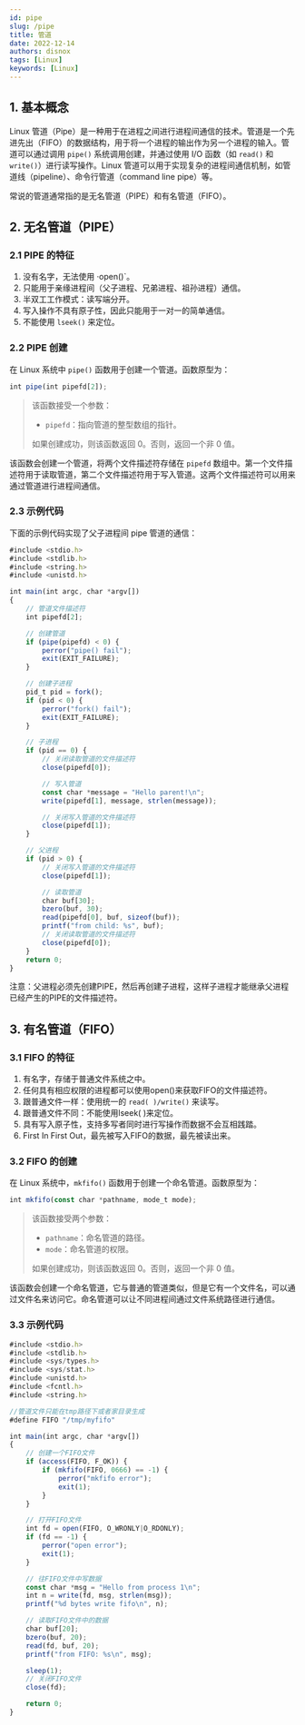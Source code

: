 ```yaml
---
id: pipe
slug: /pipe
title: 管道
date: 2022-12-14
authors: disnox
tags: [Linux]
keywords: [Linux]
---
```


<!-- truncate -->

## 1. 基本概念

Linux 管道（Pipe）是一种用于在进程之间进行进程间通信的技术。管道是一个先进先出（FIFO）的数据结构，用于将一个进程的输出作为另一个进程的输入。管道可以通过调用 `pipe()` 系统调用创建，并通过使用 I/O 函数（如 `read()` 和 `write()`）进行读写操作。Linux 管道可以用于实现复杂的进程间通信机制，如管道线（pipeline）、命令行管道（command line pipe）等。

常说的管道通常指的是无名管道（PIPE）和有名管道（FIFO）。

## 2. 无名管道（PIPE）

### 2.1 PIPE 的特征

1. 没有名字，无法使用 ·open()`。
2. 只能用于亲缘进程间（父子进程、兄弟进程、祖孙进程）通信。
3. 半双工工作模式：读写端分开。
4. 写入操作不具有原子性，因此只能用于一对一的简单通信。
5. 不能使用 `lseek()` 来定位。

### 2.2 PIPE 创建

在 Linux 系统中 `pipe()` 函数用于创建一个管道。函数原型为：

```jsx showLineNumbers
int pipe(int pipefd[2]);
```

> 该函数接受一个参数：
>
> - `pipefd`：指向管道的整型数组的指针。
>
> 如果创建成功，则该函数返回 0。否则，返回一个非 0 值。

该函数会创建一个管道，将两个文件描述符存储在 `pipefd` 数组中。第一个文件描述符用于读取管道，第二个文件描述符用于写入管道。这两个文件描述符可以用来通过管道进行进程间通信。

### 2.3 示例代码

下面的示例代码实现了父子进程间 pipe 管道的通信：

```jsx showLineNumbers
#include <stdio.h>
#include <stdlib.h>
#include <string.h>
#include <unistd.h>

int main(int argc, char *argv[]) 
{
    // 管道文件描述符
    int pipefd[2];

    // 创建管道
    if (pipe(pipefd) < 0) {
        perror("pipe() fail");
        exit(EXIT_FAILURE);
    }

    // 创建子进程
    pid_t pid = fork();
    if (pid < 0) {
        perror("fork() fail");
        exit(EXIT_FAILURE);
    }

    // 子进程
    if (pid == 0) {
        // 关闭读取管道的文件描述符
        close(pipefd[0]);

        // 写入管道
        const char *message = "Hello parent!\n";
        write(pipefd[1], message, strlen(message));

        // 关闭写入管道的文件描述符
		close(pipefd[1]);
	}

	// 父进程
	if (pid > 0) {
		// 关闭写入管道的文件描述符
        close(pipefd[1]);

        // 读取管道
		char buf[30];
		bzero(buf, 30);
        read(pipefd[0], buf, sizeof(buf));
		printf("from child: %s", buf);
        // 关闭读取管道的文件描述符
		close(pipefd[0]);
	}
	return 0;
}
```

注意：父进程必须先创建PIPE，然后再创建子进程，这样子进程才能继承父进程已经产生的PIPE的文件描述符。

## 3. 有名管道（FIFO）

### 3.1 FIFO 的特征

1. 有名字，存储于普通文件系统之中。
2. 任何具有相应权限的进程都可以使用open()来获取FIFO的文件描述符。
3. 跟普通文件一样：使用统一的 `read( )/write()` 来读写。
4. 跟普通文件不同：不能使用lseek( )来定位。
5. 具有写入原子性，支持多写者同时进行写操作而数据不会互相践踏。
6. First In First Out，最先被写入FIFO的数据，最先被读出来。

### 3.2 FIFO 的创建

在 Linux 系统中，`mkfifo()` 函数用于创建一个命名管道。函数原型为：

```jsx showLineNumbers
int mkfifo(const char *pathname, mode_t mode);
```

> 该函数接受两个参数：
>
> - `pathname`：命名管道的路径。
> - `mode`：命名管道的权限。
>
> 如果创建成功，则该函数返回 0。否则，返回一个非 0 值。

该函数会创建一个命名管道，它与普通的管道类似，但是它有一个文件名，可以通过文件名来访问它。命名管道可以让不同进程间通过文件系统路径进行通信。

### 3.3 示例代码

```jsx showLineNumbers
#include <stdio.h>
#include <stdlib.h>
#include <sys/types.h>
#include <sys/stat.h>
#include <unistd.h>
#include <fcntl.h>
#include <string.h>

//管道文件只能在tmp路径下或者家目录生成
#define FIFO "/tmp/myfifo"

int main(int argc, char *argv[])
{
    // 创建一个FIFO文件
	if (access(FIFO, F_OK)) {
		if (mkfifo(FIFO, 0666) == -1) {
			perror("mkfifo error");
			exit(1);
		}
	}

    // 打开FIFO文件
    int fd = open(FIFO, O_WRONLY|O_RDONLY);
    if (fd == -1) {
        perror("open error");
        exit(1);
    }

    // 往FIFO文件中写数据
    const char *msg = "Hello from process 1\n";
    int n = write(fd, msg, strlen(msg));
	printf("%d bytes write fifo\n", n);

	// 读取FIFO文件中的数据
	char buf[20];
	bzero(buf, 20);
	read(fd, buf, 20);
	printf("from FIFO: %s\n", msg);

	sleep(1);
    // 关闭FIFO文件
    close(fd);

    return 0;
}
```















